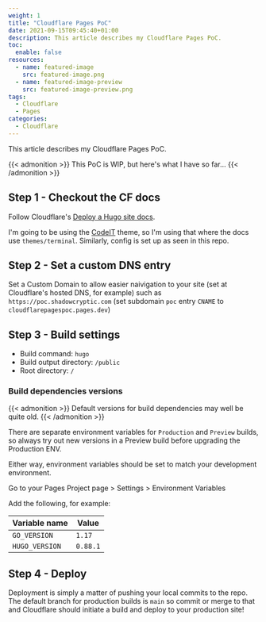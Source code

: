 ```yaml
---
weight: 1
title: "Cloudflare Pages PoC"
date: 2021-09-15T09:45:40+01:00
description: This article describes my Cloudflare Pages PoC.
toc:
  enable: false
resources:
  - name: featured-image
    src: featured-image.png
  - name: featured-image-preview
    src: featured-image-preview.png
tags:
  - Cloudflare
  - Pages
categories:
  - Cloudflare
---
```

This article describes my Cloudflare Pages PoC.
<!--more-->

{{< admonition >}}
This PoC is WIP, but here's what I have so far...
{{< /admonition >}}

## Step 1 - Checkout the CF docs

Follow Cloudflare's [Deploy a Hugo site docs](https://developers.cloudflare.com/pages/framework-guides/deploy-a-hugo-site).

I'm going to be using the [CodeIT](https://github.com/sunt-programator/CodeIT.git) theme, so I'm using that where the docs use `themes/terminal`. Similarly, config is set up as seen in this repo.

## Step 2 - Set a custom DNS entry

Set a Custom Domain to allow easier naivigation to your site (set at Cloudflare's hosted DNS, for example) such as `https://poc.shadowcryptic.com` (set subdomain `poc` entry `CNAME` to `cloudflarepagespoc.pages.dev`)

## Step 3 - Build settings

- Build command: `hugo`
- Build output directory: `/public`
- Root directory: `/`

### Build dependencies versions

{{< admonition >}}
Default versions for build dependencies may well be quite old.
{{< /admonition >}}

There are separate environment variables for `Production` and `Preview` builds, so always try out new versions in a Preview build before upgrading the Production ENV.

Either way, environment variables should be set to match your development environment.

Go to your Pages Project page > Settings > Environment Variables

Add the following, for example:

| Variable name  | Value    |
| -------------- | -------- |
| `GO_VERSION`   | `1.17`   |
| `HUGO_VERSION` | `0.88.1` |

## Step 4 - Deploy

Deployment is simply a matter of pushing your local commits to the repo. The default branch for production builds is `main` so commit or merge to that and Cloudflare should initiate a build and deploy to your production site!
